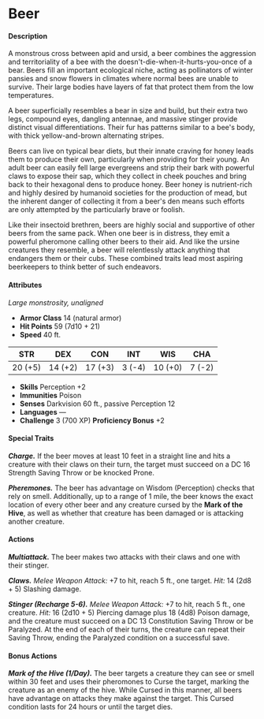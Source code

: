 # Beer

#### Description

A monstrous cross between apid and ursid, a beer combines the aggression and territoriality of a bee with the doesn't-die-when-it-hurts-you-once of a bear. Beers fill an important ecological niche, acting as pollinators of winter pansies and snow flowers in climates where normal bees are unable to survive. Their large bodies have layers of fat that protect them from the low temperatures.

A beer superficially resembles a bear in size and build, but their extra two legs, compound eyes, dangling antennae, and massive stinger provide distinct visual differentiations. Their fur has patterns similar to a bee's body, with thick yellow-and-brown alternating stripes.

Beers can live on typical bear diets, but their innate craving for honey leads them to produce their own, particularly when providing for their young. An adult beer can easily fell large evergreens and strip their bark with powerful claws to expose their sap, which they collect in cheek pouches and bring back to their hexagonal dens to produce honey. Beer honey is nutrient-rich and highly desired by humanoid societies for the production of mead, but the inherent danger of collecting it from a beer's den means such efforts are only attempted by the particularly brave or foolish.

Like their insectoid brethren, beers are highly social and supportive of other beers from the same pack. When one beer is in distress, they emit a powerful pheromone calling other beers to their aid. And like the ursine creatures they resemble, a beer will relentlessly attack anything that endangers them or their cubs. These combined traits lead most aspiring beerkeepers to think better of such endeavors.

#### Attributes

_Large monstrosity, unaligned_

- **Armor Class** 14 (natural armor)
- **Hit Points** 59 (7d10 + 21)
- **Speed** 40 ft.

|  STR  |  DEX  |  CON  | INT  |  WIS  | CHA  |
|:-----:|:-----:|:-----:|:----:|:-----:|:----:|
|20 (+5)|14 (+2)|17 (+3)|3 (-4)|10 (+0)|7 (-2)|

- **Skills** Perception +2
- **Immunities** Poison
- **Senses** Darkvision 60 ft., passive Perception 12
- **Languages** —
- **Challenge** 3 (700 XP) **Proficiency Bonus** +2

#### Special Traits

_**Charge.**_ If the beer moves at least 10 feet in a straight line and hits a creature with their claws on their turn, the target must succeed on a DC 16 Strength Saving Throw or be knocked Prone.

_**Pheremones.**_ The beer has advantage on Wisdom (Perception) checks that rely on smell. Additionally, up to a range of 1 mile, the beer knows the exact location of every other beer and any creature cursed by the **Mark of the Hive**, as well as whether that creature has been damaged or is attacking another creature.

#### Actions

_**Multiattack.**_ The beer makes two attacks with their claws and one with their stinger.

_**Claws.**_ _Melee Weapon Attack:_ +7 to hit, reach 5 ft., one target. _Hit:_ 14 (2d8 + 5) Slashing damage.

_**Stinger (Recharge 5-6).**_ _Melee Weapon Attack:_ +7 to hit, reach 5 ft., one creature. _Hit:_ 16 (2d10 + 5) Piercing damage plus 18 (4d8) Poison damage, and the creature must succeed on a DC 13 Constitution Saving Throw or be Paralyzed. At the end of each of their turns, the creature can repeat their Saving Throw, ending the Paralyzed condition on a successful save.

#### Bonus Actions

_**Mark of the Hive (1/Day).**_ The beer targets a creature they can see or smell within 30 feet and uses their pheromones to Curse the target, marking the creature as an enemy of the hive. While Cursed in this manner, all beers have advantage on attacks they make against the target. This Cursed condition lasts for 24 hours or until the target dies.
